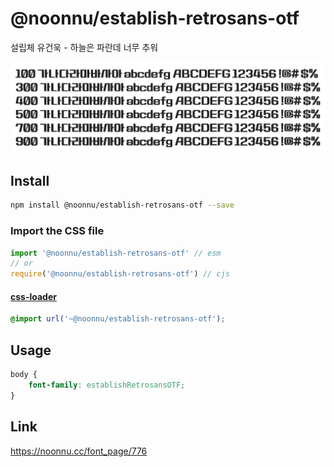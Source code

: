 # @noonnu/establish-retrosans-otf

설립체 유건욱 - 하늘은 파란데 너무 추워

![example](./example.png)

## Install

```bash
npm install @noonnu/establish-retrosans-otf --save
```

### Import the CSS file

```js
import '@noonnu/establish-retrosans-otf' // esm
// or
require('@noonnu/establish-retrosans-otf') // cjs
```

#### [css-loader](https://github.com/webpack-contrib/css-loader)

```css
@import url('~@noonnu/establish-retrosans-otf');
```

## Usage

```css
body {
    font-family: establishRetrosansOTF;
}
```

## Link

https://noonnu.cc/font_page/776
